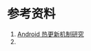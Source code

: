 # 参考资料
1. [Android 热更新机制研究](https://dlmu2001.github.io/android/2017/03/07/android-hotfix.html)
2. []()